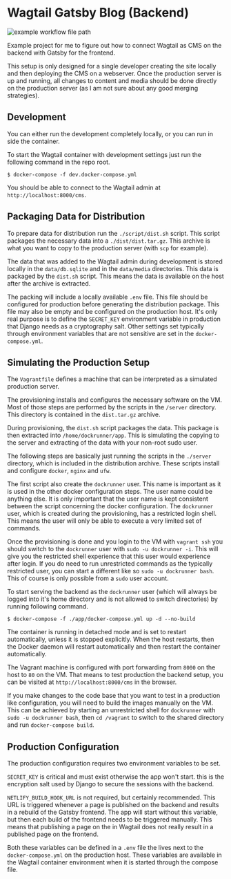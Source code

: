 # Wagtail Gatsby Blog (Backend)

![example workflow file path](https://github.com/tbrlpld/wagtail-gatsby-blog-backend/workflows/Greet%20Everyone/badge.svg)

Example project for me to figure out how to connect Wagtail as CMS on the
backend with Gatsby for the frontend.

This setup is only designed for a single developer creating the site locally
and then deploying the CMS on a webserver. Once the production server is up
and running, all changes to content and media should be done directly on the
production server (as I am not sure about any good merging strategies).

## Development

You can either run the development completely locally, or you can run in side
the container.

To start the Wagtail container with development settings just run the following
command in the repo root.

```shell
$ docker-compose -f dev.docker-compose.yml
```

You should be able to connect to the Wagtail admin at
`http://localhost:8000/cms`.

## Packaging Data for Distribution

To prepare data for distribution run the `./script/dist.sh` script.
This script packages the necessary data into a `./dist/dist.tar.gz`.
This archive is what you want to copy to the production server (with `scp` for
example).

The data that was added to the Wagtail admin during development is stored
locally in the `data/db.sqlite` and in the `data/media` directories.
This data is packaged by the `dist.sh` script. This means the data is available
on the host after the archive is extracted.

The packing will include a locally available `.env` file. This file should be
configured for production before generating the distribution package. This file
may also be empty and be configured on the production host. It's only real
purpose is to define the `SECRET_KEY` environment variable in production that
Django needs as a cryptography salt. Other settings set typically through
environment variables that are not sensitive are set in the `docker-compose.yml`.


## Simulating the Production Setup

The `Vagrantfile` defines a machine that can be interpreted as a simulated
production server.

The provisioning installs and configures the necessary software on the VM. Most
of those steps are performed by the scripts in the `/server` directory. This
directory is contained in the `dist.tar.gz` archive.

During provisioning, the `dist.sh` script packages the data. This package is
then extracted into `/home/dockrunner/app`. This is simulating the copying to the
server and extracting of the data with your non-root sudo user.

The following steps are basically just running the scripts in the `./server`
directory, which is included in the distribution archive. These scripts install
and configure `docker`, `nginx` and `ufw`.

The first script also create the `dockrunner` user. This name is important as
it is used in the other docker configuration steps. The user name could be
anything else. It is only important that the user name is kept consistent
between the script concerning the docker configuration. The `dockrunner`
user, which is created during the provisioning, has a restricted login shell.
This means the user will only be able to execute a very limited set of commands.

Once the provisioning is done and you login to the VM with `vagrant ssh` you
should switch to the `dockrunner` user with `sudo -u dockrunner -i`. This will
give you the restricted shell experience that this user would experience after
login. If you do need to run unrestricted commands as the typically restricted
user, you can start a different like so `sudo -u dockrunner bash`. This of
course is only possible from a `sudo` user account.

To start serving the backend as the `dockrunner` user (which will always be
logged into it's home directory and is not allowed to switch directories) by
running following command.

```shell
$ docker-compose -f ./app/docker-compose.yml up -d --no-build
```

The container is running in detached mode and is set to restart automatically,
unless it is stopped explicitly. When the host restarts, then the Docker daemon
will restart automatically and then restart the container automatically.

The Vagrant machine is configured with port forwarding from `8000` on the host
to `80` on the VM. That means to test production the backend setup, you can be
visited at `http://localhost:8000/cms` in the browser.

If you make changes to the code base that you want to test in a production
like configuration, you will need to build the images manually on the VM. This
can be achieved by starting an unrestricted shell for `dockrunner` with
`sudo -u dockrunner bash`, then `cd /vagrant` to switch to the shared
directory and run `docker-compose build`.

## Production Configuration

The production configuration requires two environment variables to be set.

`SECRET_KEY` is critical and must exist otherwise the app won't start. this
is the encryption salt used by Django to secure the sessions with the backend.

`NETLIFY_BUILD_HOOK_URL` is not required, but certainly recommended. This URL
is triggered whenever a page is published on the backend and results in a rebuild
of the Gatsby frontend. The app will start without this variable, but then
each build of the frontend needs to be triggered manually. This means that
publishing a page on the in Wagtail does not really result in a published page
on the frontend.

Both these variables can be defined in a `.env` file the lives next to the
`docker-compose.yml` on the production host. These variables are available in
the Wagtail container environment when it is started through the compose file.
